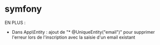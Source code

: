 # symfony
EN PLUS : 
- Dans App\Entity : ajout de "* @UniqueEntity("email")" pour supprimer l'erreur lors de l'inscription avec la saisie d'un email existant

